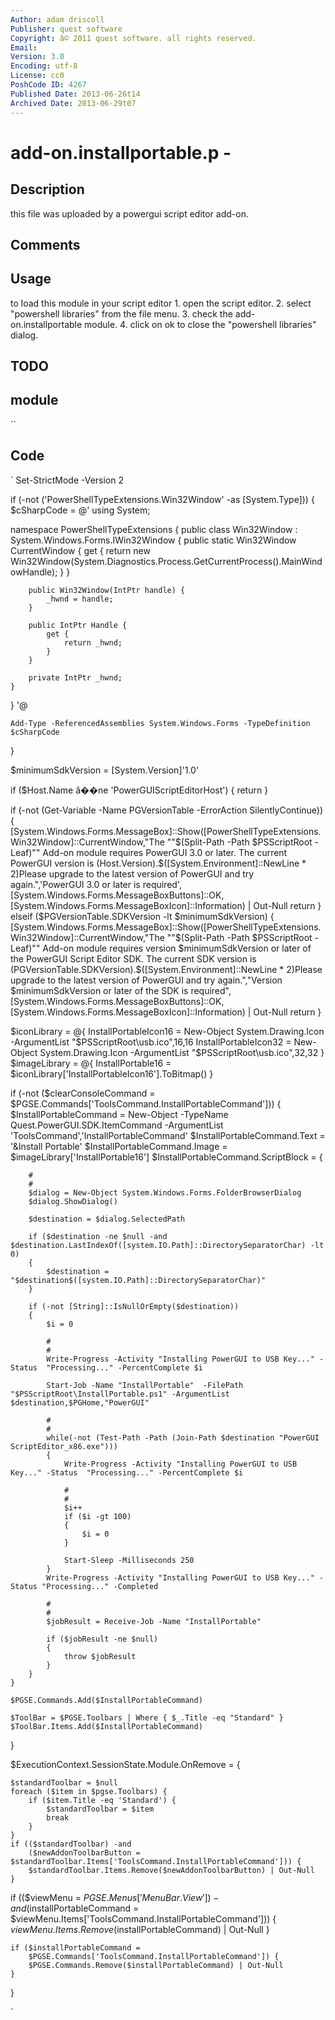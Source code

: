 ```yaml
---
Author: adam driscoll
Publisher: quest software
Copyright: â© 2011 quest software. all rights reserved.
Email: 
Version: 3.0
Encoding: utf-8
License: cc0
PoshCode ID: 4267
Published Date: 2013-06-26t14
Archived Date: 2013-06-29t07
---
```


# add-on.installportable.p - 

## Description

this file was uploaded by a powergui script editor add-on.

## Comments



## Usage

to load this module in your script editor 1. open the script editor. 2. select "powershell libraries" from the file menu.  3. check the add-on.installportable module.  4. click on ok to close the "powershell libraries" dialog.

## TODO



## module

``

## Code

`
 Set-StrictMode -Version 2
 
 
 if (-not ('PowerShellTypeExtensions.Win32Window' -as [System.Type])) {
 	$cSharpCode = @'
 using System;
 
 namespace PowerShellTypeExtensions {
 	public class Win32Window : System.Windows.Forms.IWin32Window
 	{
 		public static Win32Window CurrentWindow {
 			get {
 				return new Win32Window(System.Diagnostics.Process.GetCurrentProcess().MainWindowHandle);
 			}
 		}
 
 		public Win32Window(IntPtr handle) {
 			_hwnd = handle;
 		}
 
 		public IntPtr Handle {
 			get {
 				return _hwnd;
 			}
 		}
 
 		private IntPtr _hwnd;
 	}
 }
 '@
 
 	Add-Type -ReferencedAssemblies System.Windows.Forms -TypeDefinition $cSharpCode
 }
 
 
 
 $minimumSdkVersion = [System.Version]'1.0'
 
 if ($Host.Name â��ne 'PowerGUIScriptEditorHost') {
 	return
 }
 
 if (-not (Get-Variable -Name PGVersionTable -ErrorAction SilentlyContinue)) {
 	[System.Windows.Forms.MessageBox]::Show([PowerShellTypeExtensions.Win32Window]::CurrentWindow,"The ""$(Split-Path -Path $PSScriptRoot -Leaf)"" Add-on module requires PowerGUI 3.0 or later. The current PowerGUI version is $($Host.Version).$([System.Environment]::NewLine * 2)Please upgrade to the latest version of PowerGUI and try again.",'PowerGUI 3.0 or later is required',[System.Windows.Forms.MessageBoxButtons]::OK,[System.Windows.Forms.MessageBoxIcon]::Information) | Out-Null
 	return
 } elseif ($PGVersionTable.SDKVersion -lt $minimumSdkVersion) {
 	[System.Windows.Forms.MessageBox]::Show([PowerShellTypeExtensions.Win32Window]::CurrentWindow,"The ""$(Split-Path -Path $PSScriptRoot -Leaf)"" Add-on module requires version $minimumSdkVersion or later of the PowerGUI Script Editor SDK. The current SDK version is $($PGVersionTable.SDKVersion).$([System.Environment]::NewLine * 2)Please upgrade to the latest version of PowerGUI and try again.","Version $minimumSdkVersion or later of the SDK is required",[System.Windows.Forms.MessageBoxButtons]::OK,[System.Windows.Forms.MessageBoxIcon]::Information) | Out-Null
 	return
 }
 
 
 
 $iconLibrary = @{
 	InstallPortableIcon16 = New-Object System.Drawing.Icon -ArgumentList "$PSScriptRoot\usb.ico",16,16
 	InstallPortableIcon32 = New-Object System.Drawing.Icon -ArgumentList "$PSScriptRoot\usb.ico",32,32
 }
 $imageLibrary = @{
 	InstallPortable16 = $iconLibrary['InstallPortableIcon16'].ToBitmap()
 }
 
 
 if (-not ($clearConsoleCommand = $PGSE.Commands['ToolsCommand.InstallPortableCommand'])) {
 	$InstallPortableCommand = New-Object -TypeName Quest.PowerGUI.SDK.ItemCommand -ArgumentList 'ToolsCommand','InstallPortableCommand'
 	$InstallPortableCommand.Text = '&Install Portable'
 	$InstallPortableCommand.Image = $imageLibrary['InstallPortable16']
 	$InstallPortableCommand.ScriptBlock = {
 	
 		#
 		#
 		$dialog = New-Object System.Windows.Forms.FolderBrowserDialog
 		$dialog.ShowDialog()
 		
 		$destination = $dialog.SelectedPath
 		
 		if ($destination -ne $null -and $destination.LastIndexOf([system.IO.Path]::DirectorySeparatorChar) -lt 0)
 		{
 			$destination = "$destination$([system.IO.Path]::DirectorySeparatorChar)"
 		}
 		
 		if (-not [String]::IsNullOrEmpty($destination))
 		{
 			$i = 0
 			
 			#
 			#
 			Write-Progress -Activity "Installing PowerGUI to USB Key..." -Status  "Processing..." -PercentComplete $i
 			
 			Start-Job -Name "InstallPortable"  -FilePath "$PSScriptRoot\InstallPortable.ps1" -ArgumentList $destination,$PGHome,"PowerGUI"
 			
 			#
 			#
 			while(-not (Test-Path -Path (Join-Path $destination "PowerGUI ScriptEditor_x86.exe")))
 			{
 				Write-Progress -Activity "Installing PowerGUI to USB Key..." -Status  "Processing..." -PercentComplete $i
 				
 				#
 				#
 				$i++
 				if ($i -gt 100)
 				{
 					$i = 0
 				}
 				
 				Start-Sleep -Milliseconds 250
 			}
 			Write-Progress -Activity "Installing PowerGUI to USB Key..." -Status "Processing..." -Completed
 			
 			#
 			#
 			$jobResult = Receive-Job -Name "InstallPortable" 
 			
 			if ($jobResult -ne $null)
 			{
 				throw $jobResult
 			}
 		}
 	}
 
 	$PGSE.Commands.Add($InstallPortableCommand)
 	
 	$ToolBar = $PGSE.Toolbars | Where { $_.Title -eq "Standard" } 
 	$ToolBar.Items.Add($InstallPortableCommand)
 }
 
 
 $ExecutionContext.SessionState.Module.OnRemove = {
 
 	$standardToolbar = $null
 	foreach ($item in $pgse.Toolbars) {
 		if ($item.Title -eq 'Standard') {
 			$standardToolbar = $item
 			break
 		}
 	}
 	if (($standardToolbar) -and
 	    ($newAddonToolbarButton = $standardToolbar.Items['ToolsCommand.InstallPortableCommand'])) {
 		$standardToolbar.Items.Remove($newAddonToolbarButton) | Out-Null
 	}
 
 if (($viewMenu = $PGSE.Menus['MenuBar.View']) -and
     ($installPortableCommand = $viewMenu.Items['ToolsCommand.InstallPortableCommand'])) {
 	$viewMenu.Items.Remove($installPortableCommand) | Out-Null
 	}
 	
 	if ($installPortableCommand =
 		$PGSE.Commands['ToolsCommand.InstallPortableCommand']) {
 		$PGSE.Commands.Remove($installPortableCommand) | Out-Null
 	}
 }
 
`

